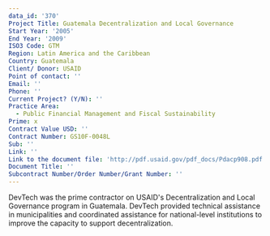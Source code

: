 ```yaml
---
data_id: '370'
Project Title: Guatemala Decentralization and Local Governance
Start Year: '2005'
End Year: '2009'
ISO3 Code: GTM
Region: Latin America and the Caribbean
Country: Guatemala
Client/ Donor: USAID
Point of contact: ''
Email: ''
Phone: ''
Current Project? (Y/N): ''
Practice Area:
  - Public Financial Management and Fiscal Sustainability
Prime: x
Contract Value USD: ''
Contract Number: GS10F-0048L
Sub: ''
Link: ''
Link to the document file: 'http://pdf.usaid.gov/pdf_docs/Pdacp908.pdf'
Document Title: ''
Subcontract Number/Order Number/Grant Number: ''
---
```

DevTech was the prime contractor on USAID's Decentralization and Local Governance program in Guatemala. DevTech provided technical assistance in municipalities and coordinated assistance for national-level institutions to improve the capacity to support decentralization.